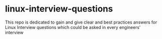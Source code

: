 # linux-interview-questions
This repo is dedicated to gain and give clear and best practices answers for Linux Interview questions which could be asked in every engineers' interview
